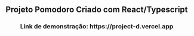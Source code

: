 <h2 align="center"> Projeto Pomodoro Criado com React/Typescript </h2>




<h3 align="center">Link de demonstração: https://project-d.vercel.app</h3>
